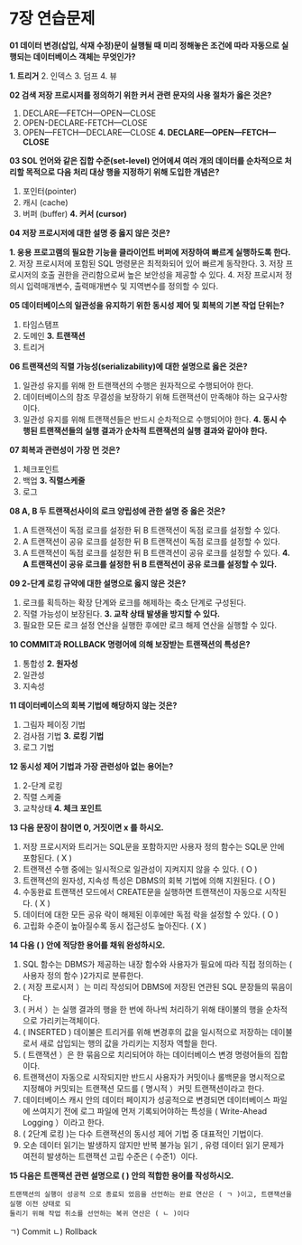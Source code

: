 # 7장 연습문제

**01 데이터 변경(삽입, 삭재 수정)문이 실행될 때 미리 정해놓은 조건에 따라 자동으로 실행되는 데이터베이스 객체는 무엇인가?**

**1. 트리거**
2. 인덱스
3. 덤프
4. 뷰


**02 검색 저장 프로시저를 정의하기 위한 커서 관련 문자의 사용 절차가 옳은 것은?**

1. DECLARE—FETCH—OPEN—CLOSE
2. OPEN-DECLARE-FETCH—CLOSE
3. OPEN—FETCH—DECLARE—CLOSE
**4. DECLARE—OPEN—FETCH—CLOSE**

**03 SOL 언어와 같은 집합 수준(set-level) 언어에셔 여러 개의 데이터를 순차적으로 처리할 목적으로 다음 처리 대상 행을 지정하기 위해 도입한 개념은?**

1. 포인터(pointer)
2. 캐시 (cache)
3. 버퍼 (buffer)
**4. 커서 (cursor)**

**04 저장 프로시저에 대한 설명 중 옳지 않은 것은?**

**1. 웅용 프로고램의 필요한 기능을 클라이언트 버퍼에 저장하여 빠르계 실행하도록 한다.**
2. 저장 프로시저에 포함된 SQL 명령문은 최적화되어 있어 빠르계 동작한다.
3. 저장 프로시저의 호출 권한을 관리함으로써 높은 보안성을 제공할 수 있다.
4. 저장 프로시저 정의시 입력매개변수, 출력매개변수 및 지역변수를 정의할 수 있다.

**05 데이터베이스의 일관성을 유지하기 위한 동시성 제어 및 회복의 기본 작업 단위는?**

1. 타임스탬프
2. 도메인
**3. 트랜잭션**
4. 트리거

**06 트랜잭션의 직렬 가능성(serializability)에 대한 설명으로 옳은 것은?**

1. 일관성 유지를 위해 한 트랜잭션의 수행은 원자적으로 수행되어야 한다.
2. 데이터베이스의 참조 무결성을 보장하기 위해 트랜잭션이 만족해야 하는 요구사항이다.
3. 일관성 유지를 위해 트랜잭션들은 반드시 순차적으로 수행되어야 한다.
**4. 동시 수행된 트랜잭션들의 실행 결과가 순차적 트랜잭션의 실행 결과와 같아야 한다.**

**07 회복과 관련성이 가장 먼 것은?**

1. 체크포인트
2. 백업
**3. 직렬스케줄**
4. 로그

**08 A, B 두 트랜잭선사이의 로크 양립성에 관한 설명 중 옳은 것은?**

1. A 트랜잭션이 독점 로크를 설정한 뒤 B 트랜잭션이 독점 로크를 설정할 수 있다.
2. A 트랜잭션이 공유 로크를 설정한 뒤 B 트랜잭션이 독점 로크를 설정할 수 있다.
3. A 트랜잭션이 독점 로크를 설정한 뒤 B 트랜격션이 공유 로크를 설정할 수 있다.
**4. A 트랜잭션이 공유 로크를 설정한 뒤 B 트랜적션이 공유 로크를 설정할 수 있다.**

**09 2-단계 로킹 규약에 대한 설명으로 옳지 않은 것은?**

1. 로크를 획득하는 확장 단계와 로크를 해제하는 축소 단계로 구성된다.
2. 직렬 가능성이 보장된다.
**3. 교착 상태 발생을 방지할 수 있다.**
4. 필요한 모든 로크 설정 연산을 실행한 후에만 로크 해제 연산을 실행할 수 있다.

**10 COMMIT과 ROLLBACK 명령어에 의해 보장받는 트랜잭션의 특성은?**

1. 통합성
**2. 원자성**
3. 일관성
4. 지속성

**11 데이터베이스의 회복 기법에 해당하지 않는 것은?**

1. 그림자 페이징 기법
2. 검사점 기법
**3. 로킹 기법**
4. 로그 기법

**12 동시성 제어 기법과 가장 관련성아 없는 용어는?**

1. 2-단계 로킹
2. 직렬 스케줄
3. 교착상태
**4. 체크 포인트**

**13 다음 문장이 참이면 0, 거짓이면 x 를 하시오.**

1. 저장 프로시저와 트리거는 SQL문을 포함하지만 사용자 정의 함수는 SQL문 안에 포함된다. ( X )
2. 트랜잭션 수행 중에는 일시적으로 일관성이 지켜지지 않을 수 있다. ( O )
3. 트랜잭션의 원자성, 지속성 특성은 DBMS의 회복 기법에 의해 지원된다. ( O )
4. 수동완료 트랜잭션 모드에서 CREATE문을 실행하면 트랜잭션이 자동으로 시작된다. ( X )
5. 데이터에 대한 모든 공유 락이 해제된 이후에만 독점 락을 설정할 수 있다. ( O )
6. 고립화 수준이 높아질수록 동시 접근성도 높아진다. ( X )

**14 다음 ( ) 안에 적당한 용어를 채워 완성하시오.**

1. SQL 함수는 DBMS가 제공하는 내장 함수와 사용자가 필요에 따라 직접 정의하는 ( 사용자 정의 함수 )2가지로 분류한다.
2. ( 저장 프로시저 ）는 미리 작성되어 DBMS에 저장된 연관된 SQL 문장들의 묶음이다.
3. ( 커서 ）는 실행 결과의 행을 한 번에 하나씩 처리하기 위해 태이불의 행을 순차적으로 가리키는객체이다.
4. ( INSERTED ) 데이불은 트리거를 위해 변경후의 값을 일시적으로 저장하는 데이불로서 새로 삽입되는 행의 값을 가리키는 지정자 역할을 한다.
5. ( 트랜잭션 ）은 한 묶음으로 치리되어야 하는 데이터베이스 변경 명령어들의 집합이다.
6. 트랜잭션이 자동으로 시작되지만 반드시 사용자가 커밋이나 롤백문을 명시적으로 지정해야 커밋되는 트랜잭션 모드를 ( 명시적 ）커밋 트랜잭션이라고 한다.
7. 데이터베이스 캐시 안의 데이터 페이지가 성공적으로 변경되면 데이터베이스 파일에 쓰여지기 전에 로그 파일에 먼저 기록되어야하는 특성을 ( Write-Ahead Logging ）이라고 한다.
8. ( 2단계 로킹 )는 다수 트랜잭션의 동시성 제어 기법 중 대표적인 기법이다.
9. 오손 데이터 읽기는 발생하지 않지만 반복 불가능 읽기 , 유령 데이터 읽기 문제가 여전히 발생하는 트랜잭션 고립 수준은 ( 수준1）이다.

**15 다음은 트랜잭션 관련 설명으로 ( ) 안의 적합한 용어를 작성하시오.**

```
트랜잭션의 실행이 성공적 으로 종료되 었음을 선언하는 완료 연산은 ( ㄱ )이고, 트랜잭션을 실행 이전 상태로 되
둘리기 위해 작업 취소를 선언하는 복귀 연산은 ( ㄴ )이다
```

ㄱ) Commit
ㄴ) Rollback
